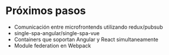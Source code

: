 # Próximos pasos

* Comunicación entre microfrontends utilizando redux/pubsub
* single-spa-angular/single-spa-vue
* Containers que soportan Angular y React simultaneamente
* Module federation en Webpack
